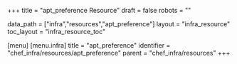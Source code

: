 +++
title = "apt_preference Resource"
draft = false
robots = ""

data_path = ["infra","resources","apt_preference"]
layout = "infra_resource"
toc_layout = "infra_resource_toc"

[menu]
  [menu.infra]
    title = "apt_preference"
    identifier = "chef_infra/resources/apt_preference"
    parent = "chef_infra/resources"
+++

<!-- The contents of this page are automatically generated from the apt_preference.yaml file in the data/infra/resources directory. -->
<!-- To suggest a change, edit the https://github.com/chef/chef/blob/main/lib/chef/resource/apt_preference.rb file and submit a pull request to the https://github.com/chef/chef repository. -->
<!-- markdownlint-disable-file -->
